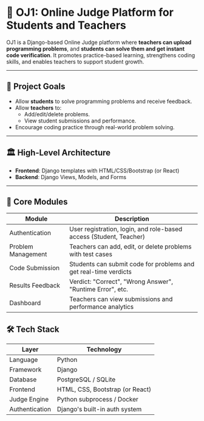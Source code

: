 # 🧠 OJ1: Online Judge Platform for Students and Teachers

OJ1 is a Django-based Online Judge platform where **teachers can upload programming problems**, and **students can solve them and get instant code verification**. It promotes practice-based learning, strengthens coding skills, and enables teachers to support student growth.

---

## 📌 Project Goals

- Allow **students** to solve programming problems and receive feedback.
- Allow **teachers** to:
  - Add/edit/delete problems.
  - View student submissions and performance.
- Encourage coding practice through real-world problem solving.

---

## 🏛️ High-Level Architecture


- **Frontend**: Django templates with HTML/CSS/Bootstrap (or React)
- **Backend**: Django Views, Models, and Forms


---

## 🧩 Core Modules

| Module             | Description                                                                 |
|--------------------|-----------------------------------------------------------------------------|
| Authentication     | User registration, login, and role-based access (Student, Teacher)          |
| Problem Management | Teachers can add, edit, or delete problems with test cases                  |
| Code Submission    | Students can submit code for problems and get real-time verdicts            |
| Results Feedback   | Verdict: "Correct", "Wrong Answer", "Runtime Error", etc.                   |
| Dashboard          | Teachers can view submissions and performance analytics                    |



## 🛠️ Tech Stack

| Layer      | Technology                      |
|------------|----------------------------------|
| Language   | Python                          |
| Framework  | Django                          |
| Database   | PostgreSQL / SQLite             |
| Frontend   | HTML, CSS, Bootstrap (or React) |
| Judge Engine | Python subprocess / Docker    |
| Authentication | Django's built-in auth system |

